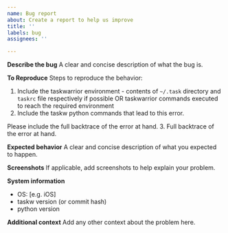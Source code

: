 ```yaml
---
name: Bug report
about: Create a report to help us improve
title: ''
labels: bug
assignees: ''

---
```


**Describe the bug**
A clear and concise description of what the bug is.

**To Reproduce**
Steps to reproduce the behavior:

1. Include the taskwarrior environment - contents of `~/.task` directory and `taskrc` file respectively if possible OR taskwarrior commands executed to reach the required environment
2. Include the taskw python commands that lead to this error.

Please include the full backtrace of the error at hand.
3. Full backtrace of the error at hand.

**Expected behavior**
A clear and concise description of what you expected to happen.

**Screenshots**
If applicable, add screenshots to help explain your problem.

**System information**
 - OS: [e.g. iOS]
- taskw version (or commit hash)
- python version

**Additional context**
Add any other context about the problem here.
